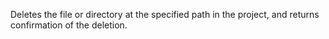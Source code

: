 Deletes the file or directory at the specified path in the project, and returns confirmation of the deletion.
